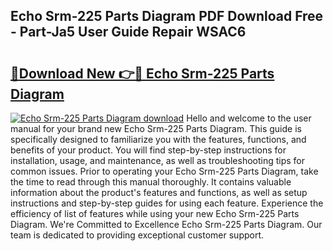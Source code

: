 ## Echo Srm-225 Parts Diagram PDF Download Free - Part-Ja5 User Guide Repair WSAC6

# <h2><a href="http://dfku0u.blite.top/?on=Echo+Srm-225+Parts+Diagram">🔗Download New 👉🔴 Echo Srm-225 Parts Diagram</a></h2>

[![Echo Srm-225 Parts Diagram download](https://i.imgur.com/lujVjoI.png)](http://dfku0u.blite.top/?on=Echo+Srm-225+Parts+Diagram)
Hello and welcome to the user manual for your brand new Echo Srm-225 Parts Diagram. This guide is specifically designed to familiarize you with the features, functions, and benefits of your product. You will find step-by-step instructions for installation, usage, and maintenance, as well as troubleshooting tips for common issues. Prior to operating your Echo Srm-225 Parts Diagram, take the time to read through this manual thoroughly. It contains valuable information about the product's features and functions, as well as setup instructions and step-by-step guides for using each feature. Experience the efficiency of list of features while using your new Echo Srm-225 Parts Diagram. We're Committed to Excellence Echo Srm-225 Parts Diagram. Our team is dedicated to providing exceptional customer support.

